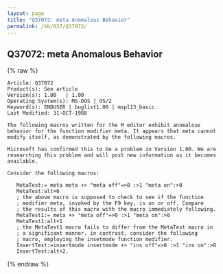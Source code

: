 ```yaml
---
layout: page
title: "Q37072: meta Anomalous Behavior"
permalink: /kb/037/Q37072/
---
```


## Q37072: meta Anomalous Behavior

{% raw %}

	Article: Q37072
	Product(s): See article
	Version(s): 1.00   | 1.00
	Operating System(s): MS-DOS | OS/2
	Keyword(s): ENDUSER | buglist1.00 | mspl13_basic
	Last Modified: 31-OCT-1988
	
	The following macros written for the M editor exhibit anomalous
	behavior for the function modifier meta. It appears that meta cannot
	modify itself, as demonstrated by the following macros.
	
	Microsoft has confirmed this to be a problem in Version 1.00. We are
	researching this problem and will post new information as it becomes
	available.
	
	Consider the following macros:
	
	   MetaTest:= meta meta +> "meta off"=>0 :>1 "meta on":>0
	   MetaTest:alt+0
	   ; the above macro is supposed to check to see if the function
	   ; modifier meta, invoked by the F9 key, is on or off. Compare
	   ; the results of this macro with the macro immediately following.
	   MetaTest1:= meta +> "meta off"=>0 :>1 "meta on":>0
	   MetaTest1:alt+1
	   ; the MetaTest1 macro fails to differ from the MetaTest macro in
	   ; a significant manner. in contrast, consider the following
	   ; macro, employing the insetmode function modifier.
	   InsertTest:=insertmode insertmode +> "ins off"=>0 :>1 "ins on":>0
	   InsertTest:alt+2.

{% endraw %}
